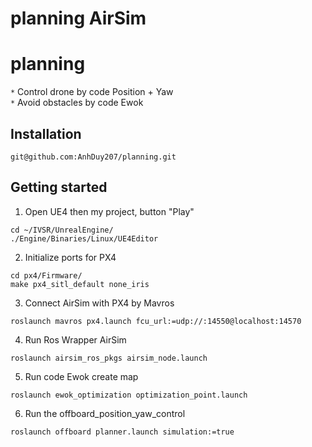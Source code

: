 # planning AirSim
# planning
`*` Control drone by code Position + Yaw <br>
`*` Avoid obstacles by code Ewok <br>

## Installation
```
git@github.com:AnhDuy207/planning.git
```

## Getting started
1. Open UE4 then my project, button "Play"
```
cd ~/IVSR/UnrealEngine/
./Engine/Binaries/Linux/UE4Editor
```
2. Initialize ports for PX4  
```
cd px4/Firmware/ 
make px4_sitl_default none_iris 
```
3. Connect AirSim with PX4 by Mavros
```
roslaunch mavros px4.launch fcu_url:=udp://:14550@localhost:14570
```
4. Run Ros Wrapper AirSim
```
roslaunch airsim_ros_pkgs airsim_node.launch
```
5. Run code Ewok create map
```
roslaunch ewok_optimization optimization_point.launch 
```
6. Run the offboard_position_yaw_control
```
roslaunch offboard planner.launch simulation:=true 
```
